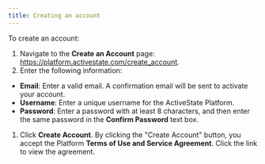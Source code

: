 ```yaml
---
title: Creating an account
---
```


To create an account:

1. Navigate to the **Create an Account** page:  <a href ="https://platform.activestate.com/create_account" target="\_blank">https://platform.activestate.com/create_account</a>.
1. Enter the following information:

  - **Email**: Enter a valid email. A confirmation email will be sent to activate your account.
  - **Username**: Enter a unique username for the ActiveState Platform.
  - **Password**: Enter a password with at least 8 characters, and then enter the same password in the **Confirm Password** text box.

1. Click **Create Account**. By clicking the "Create Account" button, you accept the Platform **Terms of Use and Service Agreement**. Click the link to view the agreement.
